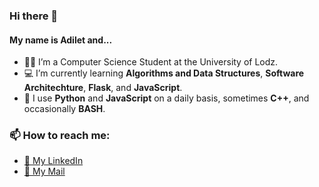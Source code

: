 ### Hi there 👋
#### My name is Adilet and...

- 👨‍🎓 I’m a Computer Science Student at the University of Lodz.
- 💻 I’m currently learning **Algorithms and Data Structures**, **Software Architechture**, **Flask**, and **JavaScript**. 
- 🚀 I use **Python** and **JavaScript** on a daily basis, sometimes **C++**, and occasionally **BASH**.

### 📫 How to reach me: 
- [💼 My LinkedIn](https://www.linkedin.com/in/adiletbaim/)
- [📧 My Mail](mailto:adiletbaimyrza@gmail.com) 
